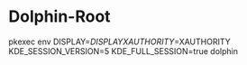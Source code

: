 # Dolphin-Root

pkexec env DISPLAY=$DISPLAY XAUTHORITY=$XAUTHORITY KDE_SESSION_VERSION=5 KDE_FULL_SESSION=true dolphin
